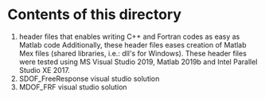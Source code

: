 Contents of this directory
==========================
  1) header files that enables writing C++ and Fortran codes as easy as Matlab code
	Additionally, these header files eases creation of Matlab Mex files (shared libraries, i.e.: dll's for Windows).
	These header files were tested using MS Visual Studio 2019, Matlab 2019b and Intel Parallel Studio XE 2017.
  2) SDOF_FreeResponse visual studio solution
  3) MDOF_FRF visual studio solution
